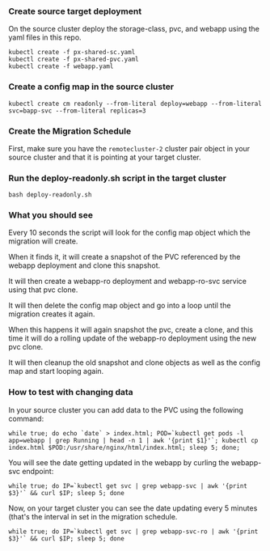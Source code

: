### Create source target deployment 

On the source cluster deploy the storage-class, pvc, and webapp using the yaml files in this repo.
```
kubectl create -f px-shared-sc.yaml
kubectl create -f px-shared-pvc.yaml
kubectl create -f webapp.yaml
```

### Create a config map in the source cluster

```
kubectl create cm readonly --from-literal deploy=webapp --from-literal svc=bapp-svc --from-literal replicas=3
```

### Create the Migration Schedule 

First, make sure you have the `remotecluster-2` cluster pair object in your source cluster and that it is pointing at your target cluster.

### Run the deploy-readonly.sh script in the target cluster

```
bash deploy-readonly.sh
```

### What you should see

Every 10 seconds the script will look for the config map object which the migration will create.

When it finds it, it will create a snapshot of the PVC referenced by the webapp deployment and clone this snapshot. 

It will then create a webapp-ro deployment and webapp-ro-svc service using that pvc clone. 

It will then delete the config map object and go into a loop until the migration creates it again.

When this happens it will again snapshot the pvc, create a clone, and this time it will do a rolling update of the webapp-ro deployment using the new pvc clone.

It will then cleanup the old snapshot and clone objects as well as the config map and start looping again.

### How to test with changing data

In your source cluster you can add data to the PVC using the following command:

```
while true; do echo `date` > index.html; POD=`kubectl get pods -l app=webapp | grep Running | head -n 1 | awk '{print $1}'`; kubectl cp index.html $POD:/usr/share/nginx/html/index.html; sleep 5; done;
```

You will see the date getting updated in the webapp by curling the webapp-svc endpoint:

```
while true; do IP=`kubectl get svc | grep webapp-svc | awk '{print $3}'` && curl $IP; sleep 5; done
```

Now, on your target cluster you can see the date updating every 5 minutes (that's the interval in set in the migration schedule.

```
while true; do IP=`kubectl get svc | grep webapp-svc-ro | awk '{print $3}'` && curl $IP; sleep 5; done
```


